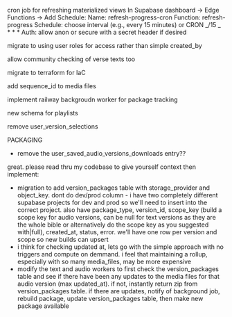 cron job for refreshing materialized views
In Supabase dashboard → Edge Functions → Add Schedule:
Name: refresh-progress-cron
Function: refresh-progress
Schedule: choose interval (e.g., every 15 minutes) or CRON _/15 _ \* \* \*
Auth: allow anon or secure with a secret header if desired

migrate to using user roles for access rather than simple created_by

allow community checking of verse texts too

migrate to terraform for IaC

add sequence_id to media files

implement railway backgroudn worker for package tracking

new schema for playlists

remove user_version_selections

PACKAGING

- remove the user_saved_audio_versions_downloads entry??

great. please read thru my codebase to give yourself context then implement:

- migration to add version_packages table with storage_provider and object_key. dont do dev/prod column - i have two completely different supabase projects for dev and prod so we'll need to insert into the correct project. also have package_type, version_id, scope_key (build a scope key for audio versions, can be null for text versions as they are the whole bible or alternatively do the scope key as you suggested with|full), created_at, status, error. we'll have one row per version and scope so new builds can upsert
- i think for checking updated at, lets go with the simple approach with no triggers and compute on demmand. i feel that maintaining a rollup, especially with so many media_files, may be more expensive
- modify the text and audio workers to first check the version_packages table and see if there have been any updates to the media files for that audio version (max updated_at). if not, instantly return zip from version_packages table. if there are updates, notify of background job, rebuild package, update version_packages table, then make new package available
